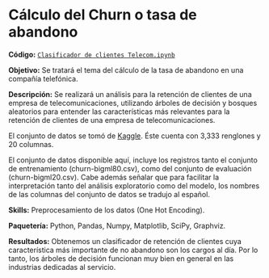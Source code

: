 # Cálculo del Churn o tasa de abandono
**Código:** [`Clasificador de clientes Telecom.ipynb`](https://github.com/ElAleph25/Projectos-del-Portafolio-/blob/main/Regresi%C3%B3nLog%C3%ADstica/Regresio%CC%81n%20logi%CC%81stica%20para%20clasificacio%CC%81n%20de%20resen%CC%83as.ipynb)

**Objetivo:** Se tratará el tema del cálculo de la tasa de abandono en una compañía telefónica.

**Descripción:** Se realizará un análisis para la retención de clientes de una empresa de telecomunicaciones, utilizando árboles de decisión y bosques aleatorios para entender las características más relevantes para la retención de clientes de una empresa de telecomunicaciones.

El conjunto de datos se tomó de [Kaggle](https://www.kaggle.com/datasets/mnassrib/telecom-churn-datasets?datasetId=255093&sortBy=voteCount&select=churn-bigml-80.csv). Éste cuenta con 3,333 renglones y 20 columnas.

El conjunto de datos disponible aquí, incluye los registros tanto el conjunto de entrenamiento (churn-bigml80.csv), como del conjunto de evaluación (churn-bigml20.csv).
Cabe además señalar que para facilitar la interpretación tanto del análisis exploratorio como del modelo, los nombres de las columnas del conjunto de datos se tradujo al español. 

**Skills:** Preprocesamiento de los datos (One Hot Encoding).

**Paquetería:** Python, Pandas, Numpy, Matplotlib, SciPy, Graphviz.

**Resultados:** Obtenemos un clasificador de retención de clientes cuya característica más importante de no abandono son los cargos al día. 
Por lo tanto, los árboles de decisión funcionan muy bien en general en las industrias dedicadas al servicio. 

